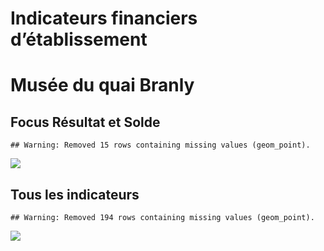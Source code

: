 Indicateurs financiers d’établissement
================

# Musée du quai Branly

## Focus Résultat et Solde

    ## Warning: Removed 15 rows containing missing values (geom_point).

![](musée_du_quai_branly_files/figure-gfm/etab.focus-1.png)<!-- -->

## Tous les indicateurs

    ## Warning: Removed 194 rows containing missing values (geom_point).

![](musée_du_quai_branly_files/figure-gfm/etab-1.png)<!-- -->
